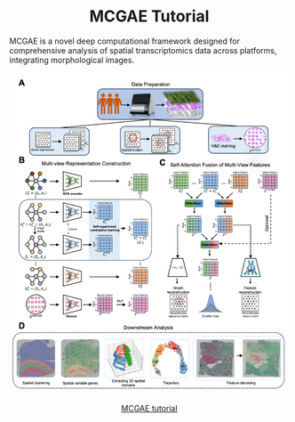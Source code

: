 <h1><center>MCGAE Tutorial</center></h1>

MCGAE is a novel deep computational framework designed for comprehensive analysis of spatial transcriptomics data across platforms, integrating morphological images.

<div style="text-align: center;">
  <img src="mcgae_io/docs/pic2/workflow.png" alt="workflow" style="width: 500px; height: auto;"/>
</div>

<p style="text-align: center;">
  <a href="https://yiwen-yang.github.io/MCGAE/">MCGAE tutorial</a>
</p>
